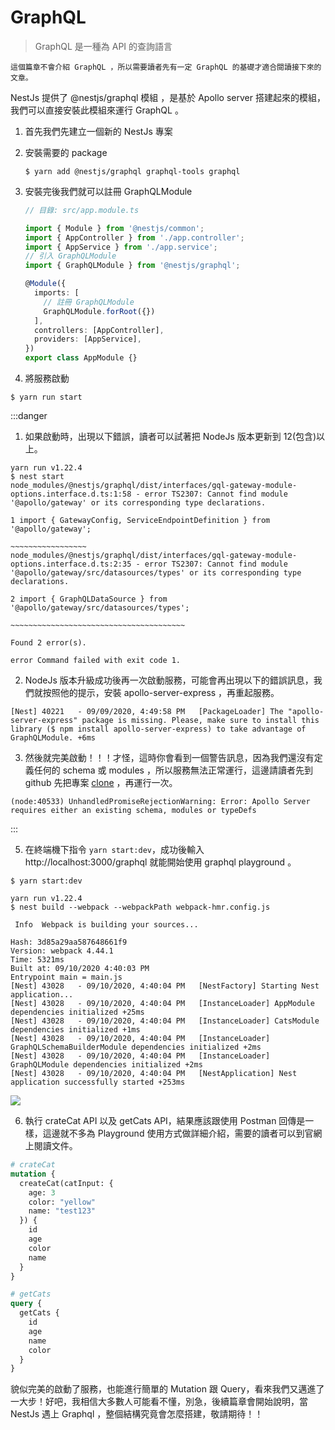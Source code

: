 GraphQL
===

>GraphQL 是一種為 API 的查詢語言

`這個篇章不會介紹 GraphQL ，所以需要讀者先有一定 GraphQL 的基礎才適合閱讀接下來的文章。`

NestJs 提供了 @nestjs/graphql 模組 ，是基於 Apollo server 搭建起來的模組，我們可以直接安裝此模組來運行 GraphQL 。

1. 首先我們先建立一個新的 NestJs 專案
2. 安裝需要的 package 
    ```
    $ yarn add @nestjs/graphql graphql-tools graphql
    ```
3. 安裝完後我們就可以註冊 GraphQLModule 

    ```typescript
    // 目錄: src/app.module.ts
    
    import { Module } from '@nestjs/common';
    import { AppController } from './app.controller';
    import { AppService } from './app.service';
    // 引入 GraphQLModule
    import { GraphQLModule } from '@nestjs/graphql';

    @Module({
      imports: [
        // 註冊 GraphQLModule
        GraphQLModule.forRoot({})
      ],
      controllers: [AppController],
      providers: [AppService],
    })
    export class AppModule {}
    ```
4. 將服務啟動
```
$ yarn run start
```
:::danger
1. 如果啟動時，出現以下錯誤，讀者可以試著把 NodeJs 版本更新到 12(包含)以上。
```console
yarn run v1.22.4
$ nest start
node_modules/@nestjs/graphql/dist/interfaces/gql-gateway-module-options.interface.d.ts:1:58 - error TS2307: Cannot find module '@apollo/gateway' or its corresponding type declarations.

1 import { GatewayConfig, ServiceEndpointDefinition } from '@apollo/gateway';
                                                           ~~~~~~~~~~~~~~~~~
node_modules/@nestjs/graphql/dist/interfaces/gql-gateway-module-options.interface.d.ts:2:35 - error TS2307: Cannot find module '@apollo/gateway/src/datasources/types' or its corresponding type declarations.

2 import { GraphQLDataSource } from '@apollo/gateway/src/datasources/types';
                                    ~~~~~~~~~~~~~~~~~~~~~~~~~~~~~~~~~~~~~~~

Found 2 error(s).

error Command failed with exit code 1.
```

2. NodeJs 版本升級成功後再一次啟動服務，可能會再出現以下的錯誤訊息，我們就按照他的提示，安裝 apollo-server-express ，再重起服務。
```
[Nest] 40221   - 09/09/2020, 4:49:58 PM   [PackageLoader] The "apollo-server-express" package is missing. Please, make sure to install this library ($ npm install apollo-server-express) to take advantage of GraphQLModule. +6ms
```
3. 然後就完美啟動！！！才怪，這時你會看到一個警告訊息，因為我們還沒有定義任何的 schema 或 modules ，所以服務無法正常運行，這邊請讀者先到 github 先把專案 [clone](https://github.com/abc61958761/tutorial-graphql) ，再運行一次。
```
(node:40533) UnhandledPromiseRejectionWarning: Error: Apollo Server requires either an existing schema, modules or typeDefs
```
:::

5. 在終端機下指令 ```yarn start:dev```，成功後輸入 http://localhost:3000/graphql 就能開始使用 graphql playground 。
```console
$ yarn start:dev

yarn run v1.22.4
$ nest build --webpack --webpackPath webpack-hmr.config.js

 Info  Webpack is building your sources...

Hash: 3d85a29aa587648661f9
Version: webpack 4.44.1
Time: 5321ms
Built at: 09/10/2020 4:40:03 PM
Entrypoint main = main.js
[Nest] 43028   - 09/10/2020, 4:40:04 PM   [NestFactory] Starting Nest application...
[Nest] 43028   - 09/10/2020, 4:40:04 PM   [InstanceLoader] AppModule dependencies initialized +25ms
[Nest] 43028   - 09/10/2020, 4:40:04 PM   [InstanceLoader] CatsModule dependencies initialized +1ms
[Nest] 43028   - 09/10/2020, 4:40:04 PM   [InstanceLoader] GraphQLSchemaBuilderModule dependencies initialized +2ms
[Nest] 43028   - 09/10/2020, 4:40:04 PM   [InstanceLoader] GraphQLModule dependencies initialized +2ms
[Nest] 43028   - 09/10/2020, 4:40:04 PM   [NestApplication] Nest application successfully started +253ms
```

![](https://i.imgur.com/lU9zndl.png)

6. 執行 crateCat API 以及 getCats API，結果應該跟使用 Postman 回傳是一樣，這邊就不多為 Playground 使用方式做詳細介紹，需要的讀者可以到官網上閱讀文件。

```graphql
# crateCat
mutation {
  createCat(catInput: {
    age: 3
    color: "yellow"
    name: "test123"
  }) {
    id
    age
    color
    name
  }
}

# getCats
query {
  getCats {
    id
    age
    name
    color
  }
}
```

貌似完美的啟動了服務，也能進行簡單的 Mutation 跟 Query，看來我們又邁進了一大步！好吧，我相信大多數人可能看不懂，別急，後續篇章會開始說明，當 NestJs 遇上 Graphql ，整個結構究竟會怎麼搭建，敬請期待！！
